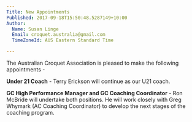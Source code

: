```yaml
---
Title: New Appointments
Published: 2017-09-18T15:50:48.5287149+10:00
Author:
  Name: Susan Linge
  Email: croquet.australia@gmail.com
  TimeZoneId: AUS Eastern Standard Time

---
```

The Australian Croquet Association is pleased to make the following appointments -


**Under 21 Coach** - Terry Erickson will continue as our U21 coach.


**GC High Performance Manager and GC Coaching Coordinator** - Ron McBride will undertake both positions.  He will work closely with Greg Whymark (AC Coaching Coordinator) to develop the next stages of the coaching program.